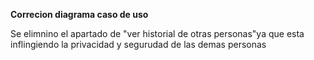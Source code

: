 **Correcion diagrama caso de uso**

Se elimnino el apartado de "ver historial de otras personas"ya que esta inflingiendo la privacidad y segurudad de las demas personas
